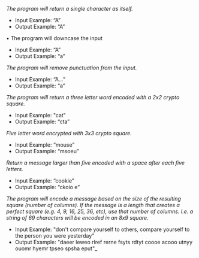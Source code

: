 _The program will return a single character as itself._

*	Input Example: “A”
*	Output Example: “A”

•	The program will downcase the input
*	Input Example: “A”
*	Output Example: “a”

_The program will remove punctuation from the input._
*	Input Example: “A…”
*	Output Example: “a”

_The program will return a three letter word encoded with a 2x2 crypto square._
*	Input Example: "cat"
*	Output Example: “cta”

_Five letter word encrypted with 3x3 crypto square._
*	Input Example: “mouse”
*	Output Example: “msoeu”

_Return a message larger than five encoded with a space after each five letters._
*	Input Example: “cookie”
*	Output Example: “ckoio e”

_The program will encode a message based on the size of the resulting square (number of columns). If the message is a length that creates a perfect square (e.g. 4, 9, 16, 25, 36, etc), use that number of columns. I.e. a string of 69 characters will be encoded in an 8x9 square._

*	Input Example: "don't compare yourself to others, compare yourself to the person you were yesterday"
*	Output Example: "daeer leweo rlref rerne fsyts rdtyt coooe acooo utnyy ouomr hyemr tpseo spsha eput"_
